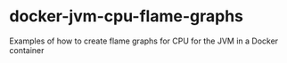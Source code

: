 # docker-jvm-cpu-flame-graphs
Examples of how to create flame graphs for CPU for the JVM in a Docker container

